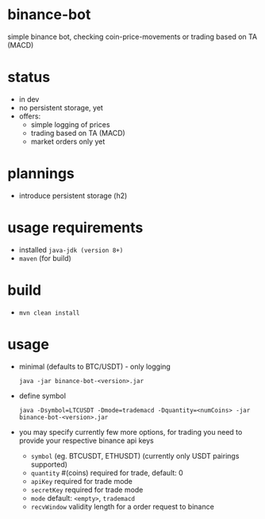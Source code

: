 # binance-bot
simple binance bot, checking coin-price-movements or trading based on TA (MACD) 

# status
* in dev
* no persistent storage, yet
* offers:
  * simple logging of prices
  * trading based on TA (MACD)
  * market orders only yet

# plannings
* introduce persistent storage (h2) 

# usage requirements 
* installed `java-jdk (version 8+)`
* `maven` (for build)

# build
* `mvn clean install`

# usage

* minimal (defaults to BTC/USDT) - only logging

    `java -jar binance-bot-<version>.jar`

* define symbol

    `java -Dsymbol=LTCUSDT -Dmode=trademacd -Dquantity=<numCoins> -jar binance-bot-<version>.jar`

* you may specify currently few more options, for trading you need to provide your respective binance api keys
  * `symbol` (eg. BTCUSDT, ETHUSDT) (currently only USDT pairings supported)
  * `quantity` #(coins) required for trade, default: 0
  * `apiKey` required for trade mode
  * `secretKey` required for trade mode
  * `mode` default: `<empty>`, `trademacd` 
  * `recvWindow` validity length for a order request to binance

